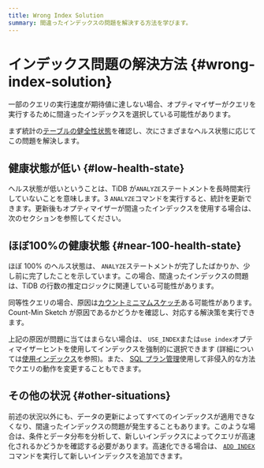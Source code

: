 ```yaml
---
title: Wrong Index Solution
summary: 間違ったインデックスの問題を解決する方法を学びます。
---
```


# インデックス問題の解決方法 {#wrong-index-solution}

一部のクエリの実行速度が期待値に達しない場合、オプティマイザーがクエリを実行するために間違ったインデックスを選択している可能性があります。

まず統計の[テーブルの健全性状態](/statistics.md#health-state-of-tables)を確認し、次にさまざまなヘルス状態に応じてこの問題を解決します。

## 健康状態が低い {#low-health-state}

ヘルス状態が低いということは、TiDB が`ANALYZE`ステートメントを長時間実行していないことを意味します。3 `ANALYZE`コマンドを実行すると、統計を更新できます。更新後もオプティマイザーが間違ったインデックスを使用する場合は、次のセクションを参照してください。

## ほぼ100%の健康状態 {#near-100-health-state}

ほぼ 100% のヘルス状態は、 `ANALYZE`ステートメントが完了したばかりか、少し前に完了したことを示しています。この場合、間違ったインデックスの問題は、TiDB の行数の推定ロジックに関連している可能性があります。

同等性クエリの場合、原因は[カウントミニマムスケッチ](/statistics.md#count-min-sketch)ある可能性があります。Count-Min Sketch が原因であるかどうかを確認し、対応する解決策を実行できます。

上記の原因が問題に当てはまらない場合は、 `USE_INDEX`または`use index`オプティマイザーヒントを使用してインデックスを強制的に選択できます (詳細については[使用インデックス](/optimizer-hints.md#use_indext1_name-idx1_name--idx2_name-)を参照)。また、 [SQL プラン管理](/sql-plan-management.md)使用して非侵入的な方法でクエリの動作を変更することもできます。

## その他の状況 {#other-situations}

前述の状況以外にも、データの更新によってすべてのインデックスが適用できなくなり、間違ったインデックスの問題が発生することもあります。このような場合は、条件とデータ分布を分析して、新しいインデックスによってクエリが高速化されるかどうかを確認する必要があります。高速化できる場合は、 [`ADD INDEX`](/sql-statements/sql-statement-add-index.md)コマンドを実行して新しいインデックスを追加できます。
